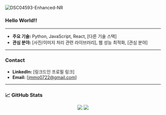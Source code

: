 ![DSC04593-Enhanced-NR](https://github.com/user-attachments/assets/446bd729-11fc-4d82-8dd0-a910586d4fb0)

### Hello World!!


---

* **주요 기술:** Python, JavaScript, React, [다른 기술 스택]
* **관심 분야:** [사진/이미지 처리 관련 라이브러리], 웹 성능 최적화, [관심 분야]

---


### Contact
* **LinkedIn:** [링크드인 프로필 링크]
* **Email:** [jmmo0722@gmail.com]

---

### 📈 GitHub Stats

<p align="center">
  <img src="https://github-readme-stats.vercel.app/api?username=YOUR-USERNAME&show_icons=true&theme=buefy&hide_title=true&hide_border=true">
  <img src="https://github-readme-streak-stats.herokuapp.com/?user=YOUR-USERNAME&theme=buefy&hide_title=true&hide_border=true">
</p>
